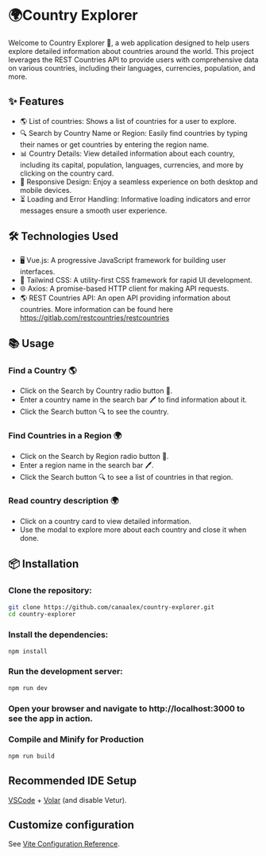 # 🌍Country Explorer
Welcome to Country Explorer 🎉, a web application designed to help users explore detailed information about countries around the world. This project leverages the REST Countries API to provide users with comprehensive data on various countries, including their languages, currencies, population, and more.

## ✨ Features

* 🌎 List of countries: Shows a list of countries for a user to explore.
* 🔍 Search by Country Name or Region: Easily find countries by typing their names or get countries by entering the region name.
* 📊 Country Details: View detailed information about each country, including its capital, population, languages, currencies, and more by clicking on the country card.
* 📱 Responsive Design: Enjoy a seamless experience on both desktop and mobile devices.
* ⏳ Loading and Error Handling: Informative loading indicators and error messages ensure a smooth user experience.

## 🛠️ Technologies Used
* 🖥️ Vue.js: A progressive JavaScript framework for building user interfaces.
* 🎨 Tailwind CSS: A utility-first CSS framework for rapid UI development.
* 🌐 Axios: A promise-based HTTP client for making API requests.
* 🌎 REST Countries API: An open API providing information about countries. More information can be found here https://gitlab.com/restcountries/restcountries

## 📚 Usage

### Find a Country 🌎

* Click on the Search by Country radio button 🔘.
* Enter a country name in the search bar 🖊️ to find information about it.
* Click the Search button 🔍 to see the country.

### Find Countries in a Region 🌍

* Click on the Search by Region radio button 🔘.
* Enter a region name in the search bar 🖊️.
* Click the Search button 🔍 to see a list of countries in that region.

### Read country description 🌍

* Click on a country card to view detailed information.
* Use the modal to explore more about each country and close it when done.

## 📦 Installation

### Clone the repository:

```sh
git clone https://github.com/canaalex/country-explorer.git
cd country-explorer
```
### Install the dependencies:

```sh
npm install
```

### Run the development server:

```sh
npm run dev
```

### Open your browser and navigate to http://localhost:3000 to see the app in action.

### Compile and Minify for Production

```sh
npm run build
```

## Recommended IDE Setup

[VSCode](https://code.visualstudio.com/) + [Volar](https://marketplace.visualstudio.com/items?itemName=Vue.volar) (and disable Vetur).

## Customize configuration

See [Vite Configuration Reference](https://vitejs.dev/config/).

